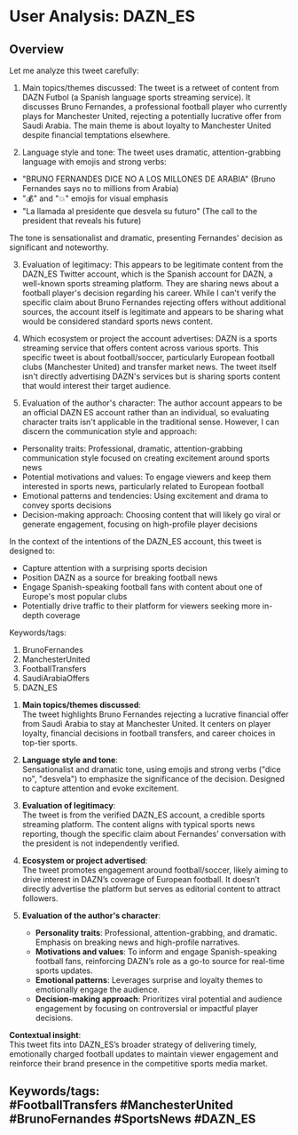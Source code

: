 # User Analysis: DAZN_ES

## Overview

<think>
Let me analyze this tweet carefully:

1. Main topics/themes discussed:
The tweet is a retweet of content from DAZN Futbol (a Spanish language sports streaming service). It discusses Bruno Fernandes, a professional football player who currently plays for Manchester United, rejecting a potentially lucrative offer from Saudi Arabia. The main theme is about loyalty to Manchester United despite financial temptations elsewhere.

2. Language style and tone:
The tweet uses dramatic, attention-grabbing language with emojis and strong verbs:
- "BRUNO FERNANDES DICE NO A LOS MILLONES DE ARABIA" (Bruno Fernandes says no to millions from Arabia)
- "💰" and "💥" emojis for visual emphasis
- "La llamada al presidente que desvela su futuro" (The call to the president that reveals his future)

The tone is sensationalist and dramatic, presenting Fernandes' decision as significant and noteworthy.

3. Evaluation of legitimacy:
This appears to be legitimate content from the DAZN_ES Twitter account, which is the Spanish account for DAZN, a well-known sports streaming platform. They are sharing news about a football player's decision regarding his career. While I can't verify the specific claim about Bruno Fernandes rejecting offers without additional sources, the account itself is legitimate and appears to be sharing what would be considered standard sports news content.

4. Which ecosystem or project the account advertises:
DAZN is a sports streaming service that offers content across various sports. This specific tweet is about football/soccer, particularly European football clubs (Manchester United) and transfer market news. The tweet itself isn't directly advertising DAZN's services but is sharing sports content that would interest their target audience.

5. Evaluation of the author's character:
The author account appears to be an official DAZN ES account rather than an individual, so evaluating character traits isn't applicable in the traditional sense. However, I can discern the communication style and approach:

- Personality traits: Professional, dramatic, attention-grabbing communication style focused on creating excitement around sports news
- Potential motivations and values: To engage viewers and keep them interested in sports news, particularly related to European football
- Emotional patterns and tendencies: Using excitement and drama to convey sports decisions
- Decision-making approach: Choosing content that will likely go viral or generate engagement, focusing on high-profile player decisions

In the context of the intentions of the DAZN_ES account, this tweet is designed to:
- Capture attention with a surprising sports decision
- Position DAZN as a source for breaking football news
- Engage Spanish-speaking football fans with content about one of Europe's most popular clubs
- Potentially drive traffic to their platform for viewers seeking more in-depth coverage

Keywords/tags:
1. BrunoFernandes
2. ManchesterUnited
3. FootballTransfers
4. SaudiArabiaOffers
5. DAZN_ES
</think>

1. **Main topics/themes discussed**:  
   The tweet highlights Bruno Fernandes rejecting a lucrative financial offer from Saudi Arabia to stay at Manchester United. It centers on player loyalty, financial decisions in football transfers, and career choices in top-tier sports.

2. **Language style and tone**:  
   Sensationalist and dramatic tone, using emojis and strong verbs ("dice no", "desvela") to emphasize the significance of the decision. Designed to capture attention and evoke excitement.

3. **Evaluation of legitimacy**:  
   The tweet is from the verified DAZN_ES account, a credible sports streaming platform. The content aligns with typical sports news reporting, though the specific claim about Fernandes’ conversation with the president is not independently verified.

4. **Ecosystem or project advertised**:  
   The tweet promotes engagement around football/soccer, likely aiming to drive interest in DAZN’s coverage of European football. It doesn’t directly advertise the platform but serves as editorial content to attract followers.

5. **Evaluation of the author's character**:  
   - **Personality traits**: Professional, attention-grabbing, and dramatic. Emphasis on breaking news and high-profile narratives.
   - **Motivations and values**: To inform and engage Spanish-speaking football fans, reinforcing DAZN’s role as a go-to source for real-time sports updates.
   - **Emotional patterns**: Leverages surprise and loyalty themes to emotionally engage the audience.
   - **Decision-making approach**: Prioritizes viral potential and audience engagement by focusing on controversial or impactful player decisions.

**Contextual insight**:  
This tweet fits into DAZN_ES’s broader strategy of delivering timely, emotionally charged football updates to maintain viewer engagement and reinforce their brand presence in the competitive sports media market.

**Keywords/tags**:  
#FootballTransfers #ManchesterUnited #BrunoFernandes #SportsNews #DAZN_ES
---
